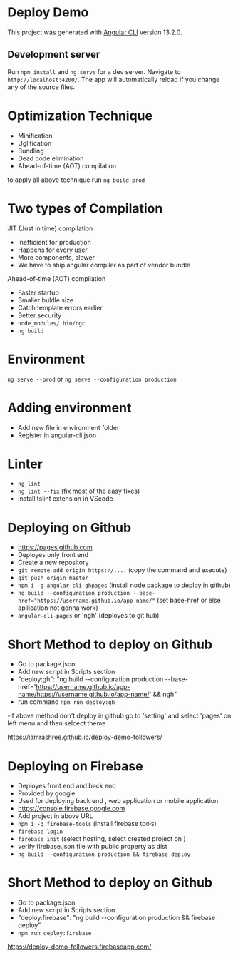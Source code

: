 # Deploy Demo

This project was generated with [Angular CLI](https://github.com/angular/angular-cli) version 13.2.0.

## Development server

Run `npm install` and `ng serve` for a dev server. Navigate to `http://localhost:4200/`. The app will automatically reload if you change any of the source files.

# Optimization Technique
- Minification
- Uglification
- Bundling
- Dead code elimination
- Ahead-of-time (AOT) compilation

to apply all above technique run `ng build prod`

# Two types of Compilation
JIT (Just in time) compilation
- Inefficient for production
- Happens for every user
- More components, slower
- We have to ship angular compiler as part of vendor bundle

Ahead-of-time (AOT) compilation
- Faster startup
- Smaller buldle size
- Catch template errors earlier
- Better security
- `node_modules/.bin/ngc`
- `ng build`

# Environment
`ng serve --prod` or `ng serve --configuration production`

# Adding environment
- Add new file in environment folder
- Register in angular-cli.json

# Linter
- `ng lint`
- `ng lint --fix` (fix most of the easy fixes)
- install tslint extension in VScode

# Deploying on Github
- https://pages.github.com
- Deployes only front end
- Create a new repository
- `git remote add origin https://....` (copy the command and execute)
- `git push origin master`
- `npm i -g angular-cli-ghpages` (install node package to deploy in github)
- `ng build --configuration production --base-href="https://username.github.io/app-name/"` (set base-href or else apllication not gonna work)
- `angular-cli-pages` or 'ngh' (deployes to git hub)

# Short Method to deploy on Github
- Go to package.json
- Add new script in Scripts section
- "deploy:gh": "ng build --configuration production --base-href='https://username.github.io/app-name/https://username.github.io/app-name/' && ngh"
- run command `npm run deploy:gh`

-if above method don't deploy in github go to 'setting' and select 'pages' on left menu and then selcect theme

https://iamrashree.github.io/deploy-demo-followers/

# Deploying on Firebase
- Deployes front end and back end
- Provided by google
- Used for deploying back end , web application or mobile application
- https://console.firebase.google.com
- Add project in above URL
- `npm i -g firebase-tools` (install firebase tools)
- `firebase login`
- `firebase init` (select hosting, select created project on )
- verify firebase.json file with public property as dist
- `ng build --configuration production && firebase deploy`

# Short Method to deploy on Github
- Go to package.json
- Add new script in Scripts section
- "deploy:firebase": "ng build --configuration production && firebase deploy"
- `npm run deploy:firebase`

https://deploy-demo-followers.firebaseapp.com/

